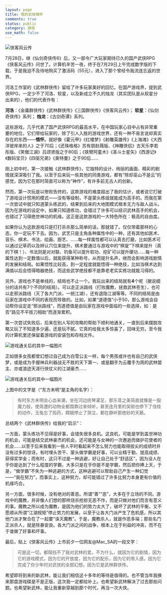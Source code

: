 ```yaml
---
layout: page
title: 我的武侠情怀
comments: true
status: public
category: 游戏
use_math: false
---
```

 
![侠客风云传](https://raw.githubusercontent.com/mioopoi/Images/master/wu-xia-01.jpg)

7月28日，继《仙剑奇侠传6》后，又一部令广大玩家期待已久的国产武侠RPG《侠客风云传》问世了。计算机辛苦一夜，终于在7月29日上午完成数字版的下载，于是我迫不及待地购买了激活码（55元），进入了那个曾经令我流连忘返的世界。

河洛工作室的《武林群侠传》留给了许多玩家美好的回忆。在国产游戏界，提到武侠RPG，一定少不了河洛、软星，以及新成立不久的烛龙（其实团队是从软星分出来的），他们的代表作有：

**河洛**：《金庸群侠传》《武林群侠传》《三国群侠传》《侠客风云传》；
**软星**：《仙剑奇侠传》系列；
**烛龙**：《古剑奇谭》系列。

这些游戏，几乎代表了国产武侠RPG的最高水平，在中国玩家心目中占有非常重要的地位，它们带给玩家的，除了引人入胜的游戏世界，还有一种不易言说却真实存在的东西——**情怀**。就好像《霍元甲》《红楼梦》《射雕英雄传》《上海滩》《大西洋彼岸来的人》之于70后；《还珠格格》苏有朋赵薇版、《神雕侠侣》古天乐李若彤版、《笑傲江湖》吕颂贤版之于80后；《铁臂阿童木》《圣斗士星矢》《西游记》《数码宝贝》《四驱兄弟》《奥特曼》之于90后......

刚上初中时，第一次接触《武林群侠传》，它独特的设计、绚丽的画面、精彩的剧情就深深吸引了我。以至于后来玩一些其他的同类游戏，都有“除却巫山不是云”的感觉，因为它在那时简直可以称为“神作”，有许多前无古人的创新。

然而，第一次玩是以惨败告终的，这款游戏的难度超出了我的估计，或者说它打破了游戏设计惯用的模式——没有等级制，不是蒙头练级就能成为高手的。而我在第一次尝试中就只知道蒙头练武的，结果到后来的大地图模式根本无力与敌人战斗。因为在游戏的设定中，如果只知道练功，会错过了许多可以结识武林高手的机会，也错过了习得绝世神功的机缘。这正是这款游戏的一大特色所在：极高的自由度。

如果你认为这款游戏只是打打杀杀那么简单的话，那就错了。仅仅带着那样的心态，你一定玩不下去。因为，武艺只是主角各种属性中的一种，还有其他如医术、音乐、棋术、书法、绘画、厨艺、......每一样属性都可以认真去打磨，比如医术可以通过记草药以及辨认穴位来提升、棋术要通过与游戏中的“棋叟”下棋来提升（真的下棋！）、书法则是对对联、钓鱼可以提升软功、挖矿可以提升硬功......每一种属性达到一定数值以后，就能获得某种称号，从而提升名声，继而会影响游戏剧情的发展和结局。如果悟性比较高，到一定程度就能悟得一种绝技，比如当棋术达到满值以后会悟得暗器绝技，而这些武学绝技都不是靠老老实实练功就能习得的。

另外，游戏也不是单线的，结局也不止一个。我玩出来的结局就有**4**个呢（据说细分的话共有7个不同的结局）。可以走正派路线（打败魔教，拯救武林苍生），也可以走邪派路线（灭了各大门派，一统江湖），还有退隐江湖等等。不同的结局是由玩家在游戏中不同的表现而导致的。比如，如果“道德值”小于50，那么游戏会自动帮你设定走“邪派路线”，而道德值是由玩家在游戏中面临的一些选择，如：是否“路见不平拔刀相助”而逐渐累积。

第一次尝试失败后，后来在别人写的攻略的帮助下顺利地通关，一直到后来摆脱攻略又玩了不知道多少遍，还是玩不腻。它真的给我太多惊喜了，回味无穷。至今我的计算机里还保留着游戏的安装包和存档文件。

![游戏通关后的其中一幅图片](https://raw.githubusercontent.com/mioopoi/Images/master/wu-xia-02.jpg)

正如很多女孩都曾幻想过自己成为白雪公主一样，每个男孩或许也有自己的武侠梦，或是成为手握神兵利器战无不胜的天下第一、或是翻手为云覆手为雨的武林盟主、亦或浪迹天涯行侠仗义的江湖豪杰......

![游戏通关后的其中一幅图片](https://raw.githubusercontent.com/mioopoi/Images/master/wu-xia-03.jpg)

上图中的文字是（“东方未明”是主角的名字）：
>有时东方未明会心血来潮，坐在河边抚琴濯足，那乐音之美简直就像是一股魔力般，使周遭的动物全都围靠过来倾听，甚至连月里的吴刚也停下了伐桂的动作，玉兔忘了捣药，嫦娥停止了哭泣，都在静听那绝妙的天籁。

总结两个《武林群侠传》给我的“启示”：

一方面，蒙头练功不见得是好事，会错失很多良机。这良机，可能是学到盖世神功的机会，可能是结交武林豪杰的机会，还可能是与女神的一次邂逅而做护花使者的机会......以至于后来我看到一些人平时看起来不怎么努力也能取得拔尖的成绩时并没有过多的惊讶。有时埋头苦干、蒙头做学霸是好事，可以业精于勤、提高成绩、获得奖学金；而有时，这只不过是一种逃避，好让自己处于“舒适区”，因为没人在乎你是达到了什么程度的学霸，大多只是在乎你是不是学霸，然后把你捧上天，于是，“做学霸”不失为一种逃避的方式，这种逃避可以帮助自己产生一种幻觉——“我在努力”，而事实上，这种努力，却可能错过了许多比努力本身更有价值的机缘巧合。

另一方面，很多时候，没有绝对的善恶。所谓“善”“恶”，大多在于立场的不同。游戏中的魔教，并非像人们想的那样烧杀抢掠无恶不作，而是只做对他们而言有意义的事。魔教之所以成为魔教，是因为他们的势力太大了，破坏了武林的平衡，又不愿顺从所谓“江湖规矩”停止势力的发展，以至于让各大门派产生了危机感，所以其他门派才聚合在了一起要“诛灭魔教”。于是，魔教杀人，就是作恶多端；那些名门正派杀人，就是除暴安良。各大门派之间的战争，根本上在于利益的冲突，而不在于谁做了好事和坏事。

最后，贴上《侠客风云传》上市前夕一位网友@Mac_SA的一段文字：

>可是这一切，都阻挡不了我对武林的爱。不为什么，就因为它的剧情，因为它的游戏模式，因为它的开放度，因为它的配乐，因为它的带入感，因为它完成了你少年时对武侠的全部幻想。因为它是武林群侠传。
>
希望即将到来的新武林，能让我们相信这十多年的等待是值得的。也不管当年我换来那盘游戏碟是不是正版，这次我一定都给补上。也希望新武林解决了过去那些问题。也希望新武林，能让我重新穿越到那个时代，再当一次大侠。